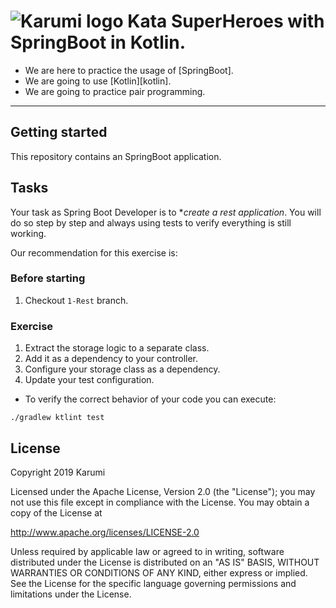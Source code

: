 # ![Karumi logo][karumilogo] Kata SuperHeroes with SpringBoot in Kotlin.

- We are here to practice the usage of [SpringBoot].
- We are going to use [Kotlin][kotlin].
- We are going to practice pair programming.

---

## Getting started

This repository contains an SpringBoot application.

## Tasks

Your task as Spring Boot Developer is to **create a rest application*. You will do so step by step and always using tests to verify everything is still working.

Our recommendation for this exercise is:

### Before starting
  1. Checkout `1-Rest` branch.

### Exercise
  1. Extract the storage logic to a separate class. 
  2. Add it as a dependency to your controller.
  3. Configure your storage class as a dependency.
  4. Update your test configuration.

- To verify the correct behavior of your code you can execute:

```shell
./gradlew ktlint test
```

## License

Copyright 2019 Karumi

Licensed under the Apache License, Version 2.0 (the "License");
you may not use this file except in compliance with the License.
You may obtain a copy of the License at

  http://www.apache.org/licenses/LICENSE-2.0

Unless required by applicable law or agreed to in writing, software
distributed under the License is distributed on an "AS IS" BASIS,
WITHOUT WARRANTIES OR CONDITIONS OF ANY KIND, either express or implied.
See the License for the specific language governing permissions and
limitations under the License.

[karumilogo]: https://cloud.githubusercontent.com/assets/858090/11626547/e5a1dc66-9ce3-11e5-908d-537e07e82090.png

